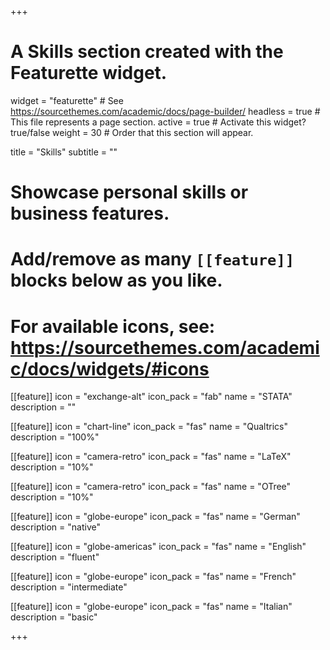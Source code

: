 +++
# A Skills section created with the Featurette widget.
widget = "featurette"  # See https://sourcethemes.com/academic/docs/page-builder/
headless = true  # This file represents a page section.
active = true  # Activate this widget? true/false
weight = 30  # Order that this section will appear.

title = "Skills"
subtitle = ""

# Showcase personal skills or business features.
# 
# Add/remove as many `[[feature]]` blocks below as you like.
# 
# For available icons, see: https://sourcethemes.com/academic/docs/widgets/#icons

[[feature]]
  icon = "exchange-alt"
  icon_pack = "fab"
  name = "STATA"
  description = ""
  
[[feature]]
  icon = "chart-line"
  icon_pack = "fas"
  name = "Qualtrics"
  description = "100%"  
  
[[feature]]
  icon = "camera-retro"
  icon_pack = "fas"
  name = "LaTeX"
  description = "10%"
  
  [[feature]]
  icon = "camera-retro"
  icon_pack = "fas"
  name = "OTree"
  description = "10%"
  
  [[feature]]
  icon = "globe-europe"
  icon_pack = "fas"
  name = "German"
  description = "native"
  
  [[feature]]
  icon = "globe-americas"
  icon_pack = "fas"
  name = "English"
  description = "fluent"
  
  [[feature]]
  icon = "globe-europe"
  icon_pack = "fas"
  name = "French"
  description = "intermediate"
  
  [[feature]]
  icon = "globe-europe"
  icon_pack = "fas"
  name = "Italian"
  description = "basic"

+++
